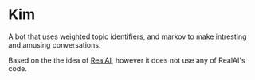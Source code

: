 # Kim
A bot that uses weighted topic identifiers, and markov to make intresting and amusing conversations.

Based on the the idea of [RealAI](https://github.com/oblivionburn/RealAI), however it does not use any
of RealAI's code.

